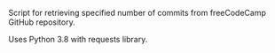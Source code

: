 Script for retrieving specified number of commits from freeCodeCamp GitHub repository.

Uses Python 3.8 with requests library.

